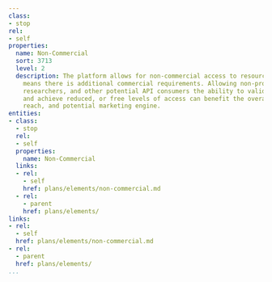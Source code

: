 ```yaml
---
class:
- stop
rel:
- self
properties:
  name: Non-Commercial
  sort: 3713
  level: 2
  description: The platform allows for non-commercial access to resources, which usually
    means there is additional commercial requirements. Allowing non-profit organizations,
    researchers, and other potential API consumers the ability to validate their identity,
    and achieve reduced, or free levels of access can benefit the overall platform
    reach, and potential marketing engine.
entities:
- class:
  - stop
  rel:
  - self
  properties:
    name: Non-Commercial
  links:
  - rel:
    - self
    href: plans/elements/non-commercial.md
  - rel:
    - parent
    href: plans/elements/
links:
- rel:
  - self
  href: plans/elements/non-commercial.md
- rel:
  - parent
  href: plans/elements/
...
```

